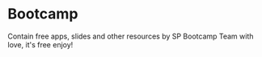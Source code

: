Bootcamp
========

Contain free apps, slides and other resources by SP Bootcamp Team with love, it's free enjoy!
